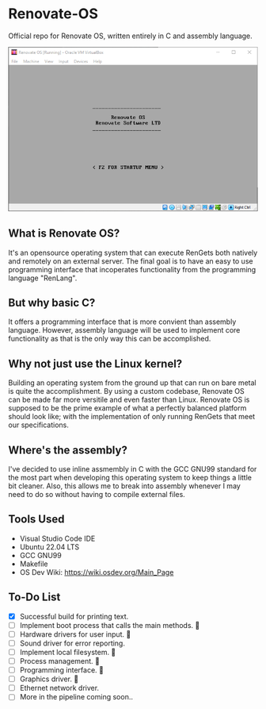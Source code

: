 # Renovate-OS
 Official repo for Renovate OS, written entirely in C and assembly language.
 
 ![alt text](images/vb.png)
 
## What is Renovate OS?
It's an opensource operating system that can execute RenGets both natively and remotely on an external server. The final goal is to have an easy to use programming interface that incoperates functionality from the programming language "RenLang". 

## But why basic C?
It offers a programming interface that is more convient than assembly language. However, assembly language will be used to implement core functionality as that is the only way this can be accomplished. 

## Why not just use the Linux kernel?
Building an operating system from the ground up that can run on bare metal is quite the accomplishment. By using a custom codebase, Renovate OS can be made far more versitile and even faster than Linux. Renovate OS is supposed to be the prime example of what a perfectly balanced platform should look like; with the implementation of only running RenGets that meet our specifications. 

## Where's the assembly?
I've decided to use inline assmembly in C with the GCC GNU99 standard for the most part when developing this operating system to keep things a little bit cleaner. Also, this allows me to break into assembly whenever I may need to do so without having to compile external files. 

## Tools Used
- Visual Studio Code IDE
- Ubuntu 22.04 LTS
- GCC GNU99
- Makefile
- OS Dev Wiki: https://wiki.osdev.org/Main_Page 

## To-Do List
- [x] Successful build for printing text.
- [ ] Implement boot process that calls the main methods. 🚧
- [ ] Hardware drivers for user input. 🚧
- [ ] Sound driver for error reporting.
- [ ] Implement local filesystem. 🚧
- [ ] Process management. 🚧
- [ ] Programming interface. 🚧
- [ ] Graphics driver. 🚧
- [ ] Ethernet network driver.
- [ ] More in the pipeline coming soon..
